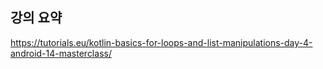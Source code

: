 ## 강의 요약

https://tutorials.eu/kotlin-basics-for-loops-and-list-manipulations-day-4-android-14-masterclass/
